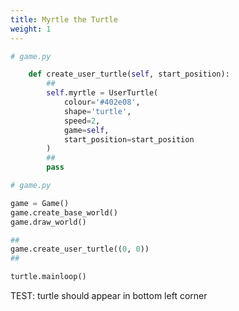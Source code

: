 ```yaml
---
title: Myrtle the Turtle
weight: 1
---
```


```python
# game.py

    def create_user_turtle(self, start_position):
        ##
        self.myrtle = UserTurtle(
            colour='#402e08',
            shape='turtle',
            speed=2,
            game=self,
            start_position=start_position
        )
        ##
        pass
```

```python
# game.py

game = Game()
game.create_base_world()
game.draw_world()

##
game.create_user_turtle((0, 0))
##

turtle.mainloop()
```

TEST: turtle should appear in bottom left corner
